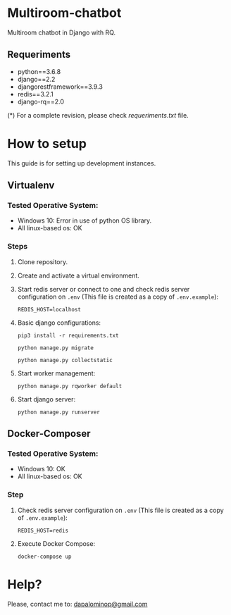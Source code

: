 # Multiroom-chatbot

Multiroom chatbot in Django with RQ.

## Requeriments
- python==3.6.8
- django==2.2
- djangorestframework==3.9.3
- redis==3.2.1
- django-rq==2.0

(*) For a complete revision, please check *requeriments.txt* file.


# How to setup

This guide is for setting up development instances.

## Virtualenv

### Tested Operative System:

- Windows 10: Error in use of python OS library.
- All linux-based os: OK

### Steps

1. Clone repository.
2. Create and activate a virtual environment.
3. Start redis server or connect to one and check redis server configuration on ```.env``` (This file is created as a copy of ```.env.example```):

    ```REDIS_HOST=localhost```

4. Basic django configurations:

    ```pip3 install -r requirements.txt```
    
    ```python manage.py migrate```
    
    ```python manage.py collectstatic```

5. Start worker management:

    ```python manage.py rqworker default```
    
6. Start django server:
    
    ```python manage.py runserver```
    
## Docker-Composer

### Tested Operative System:

- Windows 10: OK
- All linux-based os: OK

### Step

1. Check redis server configuration on ```.env``` (This file is created as a copy of ```.env.example```):

    ```REDIS_HOST=redis```

2. Execute Docker Compose:
    
    ```docker-compose up```

# Help?

Please, contact me to: dapalominop@gmail.com